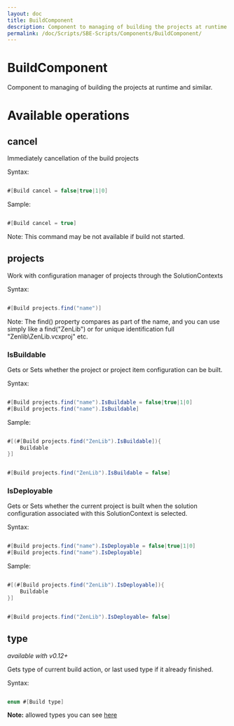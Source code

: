```yaml
---
layout: doc
title: BuildComponent
description: Component to managing of building the projects at runtime and similar.
permalink: /doc/Scripts/SBE-Scripts/Components/BuildComponent/
---
```

# BuildComponent

Component to managing of building the projects at runtime and similar.

# Available operations

## cancel
Immediately cancellation of the build projects

Syntax:

```java 

#[Build cancel = false|true|1|0]
```

Sample:

```java 

#[Build cancel = true]
```

Note: This command may be not available if build not started.

## projects

Work with configuration manager of projects through the SolutionContexts

Syntax:

```java 

#[Build projects.find("name")]
```

Note: The find() property compares as part of the name, and you can use simply like a find("ZenLib") or for unique identification full "Zenlib\ZenLib.vcxproj" etc.

### IsBuildable
Gets or Sets whether the project or project item configuration can be built.

Syntax:

```java 

#[Build projects.find("name").IsBuildable = false|true|1|0]
#[Build projects.find("name").IsBuildable]
```

Sample:

```java 

#[(#[Build projects.find("ZenLib").IsBuildable]){
    Buildable
}]
```

```java 

#[Build projects.find("ZenLib").IsBuildable = false]
```


### IsDeployable ###
Gets or Sets whether the current project is built when the solution configuration associated with this SolutionContext is selected.


Syntax:

```java 

#[Build projects.find("name").IsDeployable = false|true|1|0]
#[Build projects.find("name").IsDeployable]
```

Sample:

```java 

#[(#[Build projects.find("ZenLib").IsDeployable]){
    Buildable
}]
```

```java 

#[Build projects.find("ZenLib").IsDeployable= false]
```

## type

*available with v0.12+*

Gets type of current build action, or last used type if it already finished.

Syntax:

```java 

enum #[Build type]
```

**Note:** allowed types you can see [here](https://github.com/3F/vsSolutionBuildEvent/blob/master/Bridge/BuildType.cs)